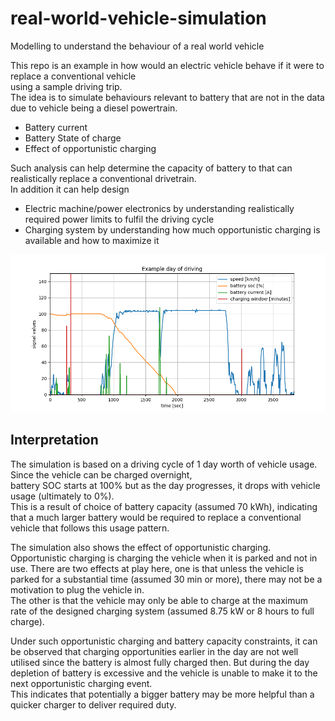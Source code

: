 # real-world-vehicle-simulation
Modelling to understand the behaviour of a real world vehicle

This repo is an example in how would an electric vehicle behave if it were to replace a conventional vehicle  
using a sample driving trip.  
The idea is to simulate behaviours relevant to battery that are not in the data due to vehicle being a diesel powertrain. 
* Battery current
* Battery State of charge
* Effect of opportunistic charging

Such analysis can help determine the capacity of battery to that can realistically replace a conventional drivetrain.  
In addition it can help design 
* Electric machine/power electronics by understanding realistically required power limits to fulfil the driving cycle
* Charging system by understanding how much opportunistic charging is available and how to maximize it


![sim_result](./simulation_output.png)

## Interpretation
The simulation is based on a driving cycle of 1 day worth of vehicle usage. Since the vehicle can be charged overnight,  
battery SOC starts at 100% but as the day progresses, it drops with vehicle usage (ultimately to 0%).  
This is a result of choice of battery capacity (assumed 70 kWh), indicating that a much larger battery would be required to
replace a conventional vehicle that follows this usage pattern.

The simulation also shows the effect of opportunistic charging.
Opportunistic charging is charging the vehicle when it is parked and not in use. There are two effects at play here,
one is that unless the vehicle is parked for a substantial time (assumed 30 min or more), there may not be a motivation to plug the vehicle in.  
The other is that the vehicle may only be able to charge at the maximum rate of the designed charging system (assumed 8.75 kW or 8 hours to full charge).

Under such opportunistic charging and battery capacity constraints, it can be observed that charging opportunities earlier in the day
are not well utilised since the battery is almost fully charged then. But during the day depletion of battery is excessive and the
vehicle is unable to make it to the next opportunistic charging event.  
This indicates that potentially a bigger battery may be more helpful than a quicker charger to deliver required duty.


